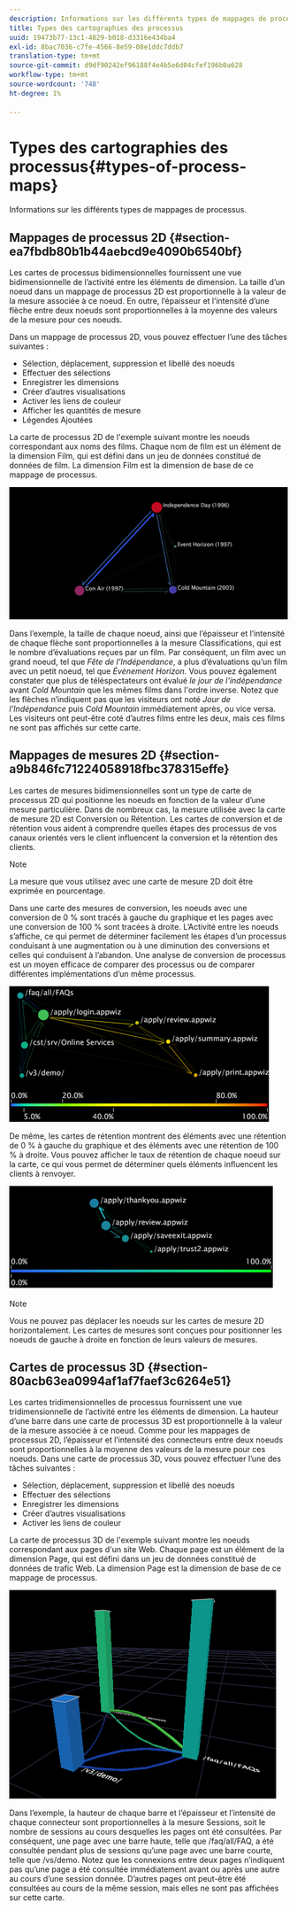 ```yaml
---
description: Informations sur les différents types de mappages de processus.
title: Types des cartographies des processus
uuid: 19473b77-13c1-4829-b018-d3316e434ba4
exl-id: 8bac7036-c7fe-4566-8e59-08e1ddc7ddb7
translation-type: tm+mt
source-git-commit: d9df90242ef96188f4e4b5e6d04cfef196b0a628
workflow-type: tm+mt
source-wordcount: '748'
ht-degree: 1%

---
```


# Types des cartographies des processus{#types-of-process-maps}

Informations sur les différents types de mappages de processus.

## Mappages de processus 2D {#section-ea7fbdb80b1b44aebcd9e4090b6540bf}

Les cartes de processus bidimensionnelles fournissent une vue bidimensionnelle de l’activité entre les éléments de dimension. La taille d’un noeud dans un mappage de processus 2D est proportionnelle à la valeur de la mesure associée à ce noeud. En outre, l’épaisseur et l’intensité d’une flèche entre deux noeuds sont proportionnelles à la moyenne des valeurs de la mesure pour ces noeuds.

Dans un mappage de processus 2D, vous pouvez effectuer l’une des tâches suivantes :

* Sélection, déplacement, suppression et libellé des noeuds
* Effectuer des sélections
* Enregistrer les dimensions
* Créer d’autres visualisations
* Activer les liens de couleur
* Afficher les quantités de mesure
* Légendes Ajoutées

La carte de processus 2D de l&#39;exemple suivant montre les noeuds correspondant aux noms des films. Chaque nom de film est un élément de la dimension Film, qui est défini dans un jeu de données constitué de données de film. La dimension Film est la dimension de base de ce mappage de processus.

![](assets/vis_2DProcessMap_MovieNodes.png)

Dans l’exemple, la taille de chaque noeud, ainsi que l’épaisseur et l’intensité de chaque flèche sont proportionnelles à la mesure Classifications, qui est le nombre d’évaluations reçues par un film. Par conséquent, un film avec un grand noeud, tel que *Fête de l’Indépendance*, a plus d’évaluations qu’un film avec un petit noeud, tel que *Événement Horizon*. Vous pouvez également constater que plus de téléspectateurs ont évalué *le jour de l&#39;indépendance* avant *Cold Mountain* que les mêmes films dans l&#39;ordre inverse. Notez que les flèches n’indiquent pas que les visiteurs ont noté *Jour de l’Indépendance* puis *Cold Mountain* immédiatement après, ou vice versa. Les visiteurs ont peut-être coté d’autres films entre les deux, mais ces films ne sont pas affichés sur cette carte.

## Mappages de mesures 2D {#section-a9b846fc71224058918fbc378315effe}

Les cartes de mesures bidimensionnelles sont un type de carte de processus 2D qui positionne les noeuds en fonction de la valeur d’une mesure particulière. Dans de nombreux cas, la mesure utilisée avec la carte de mesure 2D est Conversion ou Rétention. Les cartes de conversion et de rétention vous aident à comprendre quelles étapes des processus de vos canaux orientés vers le client influencent la conversion et la rétention des clients.

>[!NOTE]
>
>La mesure que vous utilisez avec une carte de mesure 2D doit être exprimée en pourcentage.

Dans une carte des mesures de conversion, les noeuds avec une conversion de 0 % sont tracés à gauche du graphique et les pages avec une conversion de 100 % sont tracées à droite. L’Activité entre les noeuds s’affiche, ce qui permet de déterminer facilement les étapes d’un processus conduisant à une augmentation ou à une diminution des conversions et celles qui conduisent à l’abandon. Une analyse de conversion de processus est un moyen efficace de comparer des processus ou de comparer différentes implémentations d’un même processus.

![](assets/vis_2DMetricMap_Conversion.png)

De même, les cartes de rétention montrent des éléments avec une rétention de 0 % à gauche du graphique et des éléments avec une rétention de 100 % à droite. Vous pouvez afficher le taux de rétention de chaque noeud sur la carte, ce qui vous permet de déterminer quels éléments influencent les clients à renvoyer.

![](assets/vis_2DMetricMap_Retention.png)

>[!NOTE]
>
>Vous ne pouvez pas déplacer les noeuds sur les cartes de mesure 2D horizontalement. Les cartes de mesures sont conçues pour positionner les noeuds de gauche à droite en fonction de leurs valeurs de mesures.

## Cartes de processus 3D {#section-80acb63ea0994af1af7faef3c6264e51}

Les cartes tridimensionnelles de processus fournissent une vue tridimensionnelle de l’activité entre les éléments de dimension. La hauteur d’une barre dans une carte de processus 3D est proportionnelle à la valeur de la mesure associée à ce noeud. Comme pour les mappages de processus 2D, l’épaisseur et l’intensité des connecteurs entre deux noeuds sont proportionnelles à la moyenne des valeurs de la mesure pour ces noeuds. Dans une carte de processus 3D, vous pouvez effectuer l’une des tâches suivantes :

* Sélection, déplacement, suppression et libellé des noeuds
* Effectuer des sélections
* Enregistrer les dimensions
* Créer d’autres visualisations
* Activer les liens de couleur

La carte de processus 3D de l&#39;exemple suivant montre les noeuds correspondant aux pages d&#39;un site Web. Chaque page est un élément de la dimension Page, qui est défini dans un jeu de données constitué de données de trafic Web. La dimension Page est la dimension de base de ce mappage de processus.

![](assets/vis_3DProcessMap_PageNodes.png)

Dans l’exemple, la hauteur de chaque barre et l’épaisseur et l’intensité de chaque connecteur sont proportionnelles à la mesure Sessions, soit le nombre de sessions au cours desquelles les pages ont été consultées. Par conséquent, une page avec une barre haute, telle que /faq/all/FAQ, a été consultée pendant plus de sessions qu’une page avec une barre courte, telle que /vs/demo. Notez que les connexions entre deux pages n’indiquent pas qu’une page a été consultée immédiatement avant ou après une autre au cours d’une session donnée. D’autres pages ont peut-être été consultées au cours de la même session, mais elles ne sont pas affichées sur cette carte.
